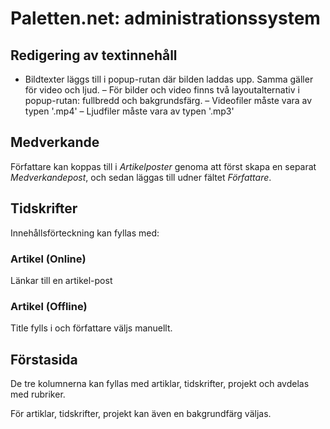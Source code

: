 # Paletten.net: administrationssystem


## Redigering av textinnehåll

- Bildtexter läggs till i popup-rutan där bilden laddas upp. Samma gäller för video och ljud.
– För bilder och video finns två layoutalternativ i popup-rutan: fullbredd och bakgrundsfärg.
– Videofiler måste vara av typen '.mp4'
– Ljudfiler måste vara av typen '.mp3'


## Medverkande

Författare kan koppas till i _Artikelposter_ genoma att först skapa en separat _Medverkandepost_, och sedan läggas till udner fältet _Författare_. 


## Tidskrifter

Innehållsförteckning kan fyllas med:

### Artikel (Online)

Länkar till en artikel-post

### Artikel (Offline)

Title fylls i och författare väljs manuellt.


## Förstasida

De tre kolumnerna kan fyllas med artiklar, tidskrifter, projekt och avdelas med rubriker.

För artiklar, tidskrifter, projekt kan även en bakgrundfärg väljas.

